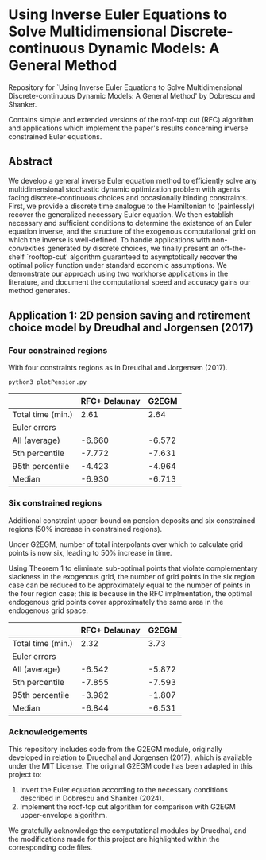 # Using Inverse Euler Equations to Solve Multidimensional Discrete-continuous Dynamic Models: A General Method

Repository for `Using Inverse Euler Equations to Solve Multidimensional Discrete-continuous Dynamic Models: A General Method'  by Dobrescu and Shanker. 

Contains simple and extended versions of the roof-top cut (RFC) algorithm and applications which implement the paper's results concerning inverse constrained Euler equations. 

## Abstract

We develop a general inverse Euler equation method to efficiently solve any multidimensional stochastic dynamic optimization problem with agents facing discrete-continuous choices and occasionally binding constraints. First, we provide a discrete time analogue to the Hamiltonian to (painlessly) recover the generalized necessary Euler equation. We then establish necessary and sufficient conditions to determine the existence of an Euler equation inverse, and the structure of the exogenous computational grid on which the inverse is well-defined. To handle applications with non-convexities generated by discrete choices, we finally present an off-the-shelf `rooftop-cut' algorithm guaranteed to asymptotically recover the optimal policy function under standard economic assumptions. We demonstrate our approach using two workhorse applications in the literature, and document the computational speed and accuracy gains our method generates.

## Application 1: 2D pension saving and retirement choice model by Dreudhal and Jorgensen (2017)

### Four constrained regions 

With four constraints regions as in Dreudhal and Jorgensen (2017). 

```
python3 plotPension.py
``` 

<center>

|                   | RFC+ Delaunay | G2EGM |
|-------------------|---------------|-------|
| Total time (min.)  | 2.61          | 2.64  |
| Euler errors      |               |       |
| All (average)     | -6.660        |-6.572 |
| 5th percentile    | -7.772        | -7.631|
| 95th percentile   | -4.423        | -4.964|
| Median            | -6.930        | -6.713|

</center>

### Six constrained regions 

Additional constraint upper-bound on pension deposits and six constrained regions (50\% increase in constrained regions).

Under G2EGM, number of total interpolants over which to calculate grid points is now six, leading to 50% increase in time. 

Using Theorem 1 to eliminate sub-optimal points that violate complementary slackness in the exogenous grid, the number of grid points in the six region case can be reduced to be approximately equal to the number of points in the four region case; this is because in the RFC implmentation, the optimal endogenous grid points cover approximately the same area in the endogenous grid space.

<center>

|                     | RFC+ Delaunay | G2EGM      |
|---------------------|---------------|------------|
| Total time (min.)    | 2.32          | 3.73       |
| Euler errors        |               |            |
| All (average)       | -6.542        | -5.872     |
| 5th percentile      | -7.855        | -7.593     |
| 95th percentile     | -3.982        | -1.807     |
| Median              | -6.844        | -6.531     |

</center>


### Acknowledgements

This repository includes code from the G2EGM module, originally developed in relation to Druedhal and Jorgensen (2017), which is available under the MIT License. The original G2EGM code has been adapted in this project to:

1. Invert the Euler equation according to the necessary conditions described in Dobrescu and Shanker (2024).
2. Implement the roof-top cut algorithm for comparison with G2EGM upper-envelope algorithm.

We gratefully acknowledge the computational modules by Druedhal, and the modifications made for this project are highlighted within the corresponding code files.
